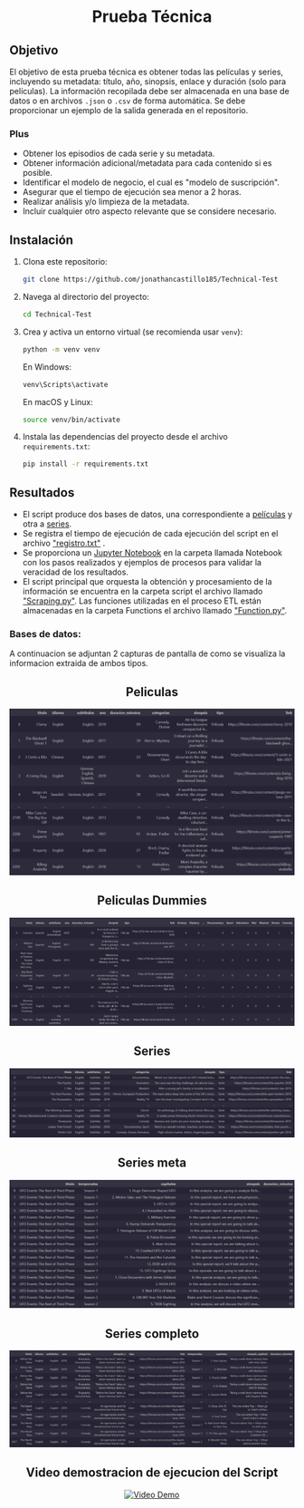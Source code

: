 <center><h1>Prueba Técnica</h1></center>

## Objetivo

El objetivo de esta prueba técnica es obtener todas las películas y series, incluyendo su metadata: título, año, sinopsis, enlace y duración (solo para películas). La información recopilada debe ser almacenada en una base de datos o en archivos `.json` o `.csv` de forma automática. Se debe proporcionar un ejemplo de la salida generada en el repositorio.

### Plus

- Obtener los episodios de cada serie y su metadata.
- Obtener información adicional/metadata para cada contenido si es posible.
- Identificar el modelo de negocio, el cual es "modelo de suscripción".
- Asegurar que el tiempo de ejecución sea menor a 2 horas.
- Realizar análisis y/o limpieza de la metadata.
- Incluir cualquier otro aspecto relevante que se considere necesario.

## Instalación

1. Clona este repositorio:

    ```bash
    git clone https://github.com/jonathancastillo185/Technical-Test
    ```

2. Navega al directorio del proyecto:

    ```bash
    cd Technical-Test
    ```

3. Crea y activa un entorno virtual (se recomienda usar `venv`):

    ```bash
    python -m venv venv
    ```

    En Windows:

    ```bash
    venv\Scripts\activate
    ```

    En macOS y Linux:

    ```bash
    source venv/bin/activate
    ```

4. Instala las dependencias del proyecto desde el archivo `requirements.txt`:

    ```bash
    pip install -r requirements.txt
    ```

## Resultados

- El script produce dos bases de datos, una correspondiente a [películas](/Bases_datos/Peliculas.csv) y otra a [series](/Bases_datos/Peliculas.csv).
- Se registra el tiempo de ejecución de cada ejecución del script en el archivo ["registro.txt"](/registro.txt) .
- Se proporciona un [Jupyter Notebook](/Notebook/Scraping.ipynb) en la carpeta llamada Notebook con los pasos realizados y ejemplos de procesos para validar la veracidad de los resultados.
- El script principal que orquesta la obtención y procesamiento de la información se encuentra en la carpeta script el archivo llamado ["Scraping.py"](/Script/Scraping.py). Las funciones utilizadas en el proceso ETL están almacenadas en la carpeta Functions el archivo llamado ["Function.py"](/Functions/function.py).


### Bases de datos:

A continuacion se adjuntan 2 capturas de pantalla de como se visualiza la informacion extraida de ambos tipos.

<center><h2>Peliculas</h2></center>
<center>
<img src="images\Peliculas.png" alt="Imagen de películas">
</center>

<center><h2>Peliculas Dummies</h2></center>
<center>
<img src="images\peliculas_dummies.png" alt="Imagen de películas">
</center>

<center><h2>Series</h2></center>
<center>
<img src="images\Series_1.png" alt="Imagen de películas">
</center>

<center><h2>Series meta</h2></center>
<center>
<img src="images\series_meta.png" alt="Imagen de películas">
</center>

<center><h2>Series completo</h2></center>
<center>
<img src="images\series_completo.png" alt="Imagen de películas">
</center>

<center><h2>Video demostracion de ejecucion del Script</h2></center>

<center>

[![Video Demo](https://img.youtube.com/vi/dj9wanx66lE/0.jpg)](https://www.youtube.com/watch?v=dj9wanx66lE)

</center>

